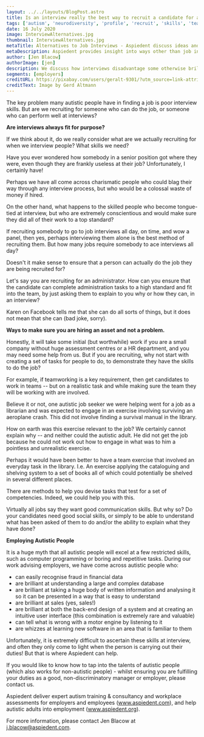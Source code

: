 ```yaml
---
layout: ../../layouts/BlogPost.astro
title: Is an interview really the best way to recruit a candidate for a job?
tags: ['autism', 'neurodiversity', 'profile', 'recruit', 'skills', 'team', 'work']
date: 16 July 2020
image: InterviewAlternatives.jpg
thumbnail: InterviewAlternatives.jpg
metaTitle: Alternatives to Job Interviews - Aspiedent discuss ideas and benefits of alternative recruitment practices
metaDescription: Aspiedent provides insight into ways other than job interviews to recruit valuable employees and be more inclusive to autistic people.
author: [Jen Blacow]
authorImage: [jen]
description: We discuss how interviews disadvantage some otherwise brilliant workers including autistic ones. It highlights there are more logical and effective ways to ensure the right person is recruited for a role.
segments: [employers]
creditURL: https://pixabay.com/users/geralt-9301/?utm_source=link-attribution&utm_medium=referral&utm_campaign=image&utm_content=2198961
creditText: Image by Gerd Altmann
---
```

The key problem many autistic people have in finding a job is poor
interview skills. But are we recruiting for someone who can do the job,
or someone who can perform well at interviews?

**Are interviews always fit for purpose?**

If we think about it, do we really consider what are we actually
recruiting for when we interview people? What skills we need?

Have you ever wondered how somebody in a senior position got where they
were, even though they are frankly useless at their job? Unfortunately,
I certainly have!

Perhaps we have all come across charismatic people who could blag their
way through any interview process, but who would be a colossal waste of
money if hired.

On the other hand, what happens to the skilled people who become
tongue-tied at interview, but who are extremely conscientious and would
make sure they did all of their work to a top standard?

If recruiting somebody to go to job interviews all day, on time, and wow
a panel, then yes, perhaps interviewing them alone is the best method of
recruiting them. But how many jobs require somebody to ace interviews
all day?

Doesn't it make sense to ensure that a person can actually do the job
they are being recruited for?

Let's say you are recruiting for an administrator. How can you ensure
that the candidate can complete administration tasks to a high standard
and fit into the team, by just asking them to explain to you why or how
they can, in an interview?

Karen on Facebook tells me that she can do all sorts of things, but it
does not mean that she can (bad joke, sorry).

**Ways to make sure you are hiring an asset and not a problem.**

Honestly, it will take some initial (but worthwhile) work if you are a
small company without huge assessment centres or a HR department, and
you may need some help from us. But if you are recruiting, why not start
with creating a set of tasks for people to do, to demonstrate they have
the skills to do the job?

For example, if teamworking is a key requirement, then get candidates to
work in teams -- but on a realistic task and while making sure the team
they will be working with are involved.

Believe it or not, one autistic job seeker we were helping went for a
job as a librarian and was expected to engage in an exercise involving
surviving an aeroplane crash. This did not involve finding a survival
manual in the library.

How on earth was this exercise relevant to the job? We certainly cannot
explain why -- and neither could the autistic adult. He did not get the
job because he could not work out how to engage in what was to him a
pointless and unrealistic exercise.

Perhaps it would have been better to have a team exercise that involved
an everyday task in the library. I.e. An exercise applying the
cataloguing and shelving system to a set of books all of which could
potentially be shelved in several different places.

There are methods to help you devise tasks that test for a set of
competencies. Indeed, we could help you with this.

Virtually all jobs say they want good communication skills. But why so?
Do your candidates need good social skills, or simply to be able to
understand what has been asked of them to do and/or the ability to
explain what they have done?

**Employing Autistic People**

It is a huge myth that all autistic people will excel at a few
restricted skills, such as computer programming or boring and repetitive
tasks. During our work advising employers, we have come across autistic
people who:

-   can easily recognise fraud in financial data
-   are brilliant at understanding a large and complex database
-   are brilliant at taking a huge body of written information and
    analysing it so it can be presented in a way that is easy to
    understand
-   are brilliant at sales (yes, sales!)
-   are brilliant at both the back-end design of a system and at
    creating an intuitive user interface (this combination is extremely
    rare and valuable)
-   can tell what is wrong with a motor engine by listening to it
-   are whizzes at learning new software in an area that is familiar to
    them

Unfortunately, it is extremely difficult to ascertain these skills at
interview, and often they only come to light when the person is carrying
out their duties! But that is where Aspiedent can help.

If you would like to know how to tap into the talents of autistic people
(which also works for non-autistic people) - whilst ensuring you are
fulfilling your duties as a good, non-discriminatory manager or
employer, please contact us.

Aspiedent deliver expert autism training & consultancy and workplace
assessments for employers and employees (www.aspiedent.com), and help
autistic adults into employment (www.aspiedent.org).

For more information, please contact Jen Blacow at
<j.blacow@aspiedent.com>.
